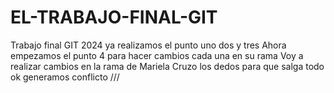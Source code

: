 # EL-TRABAJO-FINAL-GIT
Trabajo final GIT 2024
ya realizamos el punto uno dos y tres
Ahora empezamos el punto 4 para hacer cambios cada una en su rama
Voy a realizar cambios en la rama de Mariela 
Cruzo los dedos para que salga todo ok
generamos conflicto ///